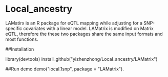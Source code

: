 # Local_ancestry

LAMatirx is an R package for eQTL mapping while adjusting for a SNP-specific covariates with a linear model. LAMatrix is modified on Matrix eQTL, therefore the these two packages share the same input formats and most functions.

##Installation

library(devtools)
install_github("yizhenzhong/Local_ancestry/LAMatrix")

##Run demo
demo("local.1snp", package = "LAMatrix").



